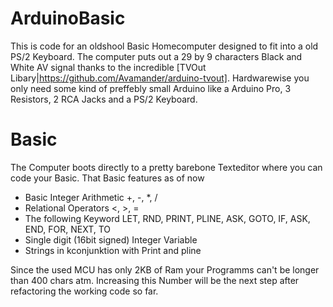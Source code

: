 # ArduinoBasic

This is code for an oldshool Basic Homecomputer designed to fit into a old PS/2 Keyboard. The computer puts out a 29 by 9 characters Black and White AV signal thanks to the incredible [TVOut Libary|https://github.com/Avamander/arduino-tvout]. Hardwarewise you only need some kind of preffebly small Arduino like a Arduino Pro, 3 Resistors, 2 RCA Jacks and a PS/2 Keyboard.

# Basic

The Computer boots directly to a pretty barebone Texteditor where you can code your Basic. That Basic features as of now
* Basic Integer Arithmetic +, -, *, /
* Relational Operators <, >, =
* The following Keyword  LET, RND, PRINT, PLINE, ASK, GOTO, IF, ASK, END, FOR, NEXT, TO
* Single digit (16bit signed) Integer Variable
* Strings in kconjunktion with Print and pline

Since the used MCU has only 2KB of Ram your Programms can't be longer than 400 chars atm. Increasing this Number will be the next step after refactoring the working code so far.
